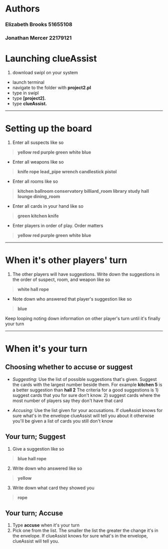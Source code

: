 # Authors
### Elizabeth Brooks 51655108
### Jonathan Mercer 22179121
# Launching clueAssist

1. download swipl on your system
* launch terminal
* navigate to the folder with **project2.pl**
* type in swipl
* type **[project2].**
* type **clueAssist.**

* * *
# Setting up the board
1. Enter all suspects like so
> **yellow red purple green white blue**
* Enter all weapons like so
> **knife rope lead_pipe wrench candlestick pistol**
* Enter all rooms like so
> **kitchen ballroom conservatory billiard_room library study hall lounge dining_room**
* Enter all cards in your hand like so
> **green kitchen knife**
* Enter players in order of play. Order matters
> **yellow red purple green white blue**

* * *
# When it's other players' turn
1. The other players will have suggestions. Write down the suggestions in the order of suspect, room, and weapon like so
> **white hall rope**
* Note down who answered that player's suggestion like so
> **blue**

Keep looping noting down information on other player's turn until it's finally your turn

* * *
# When it's your turn
## Choosing whether to accuse or suggest
* *Suggesting*: Use the list of possible suggestions that's given. Suggest the cards with the largest number beside them. For example **kitchen 5** is a better suggestion than **hall 2** The criteria for a good suggestions is 1) suggest cards that you  for sure don't know. 2) suggest cards where the most number of players say they don't have that card

* *Accusing*: Use the list given for your accusations. If clueAssist knows for sure what's in the envelope clueAssist will tell you about it otherwise you'll be given a list of cards you still don't know


## Your turn; Suggest

1. Give a suggestion like so
> **blue hall rope**
2. Write down who answered like so
> **yellow**
3. Write down what card they showed you
> **rope**

## Your turn; Accuse
1. Type **accuse** when it's your turn
2. Pick one from the list. The smaller the list the greater the change it's in the envelope. If clueAssist knows for sure what's in the envelope, clueAssist will tell you. 







 
